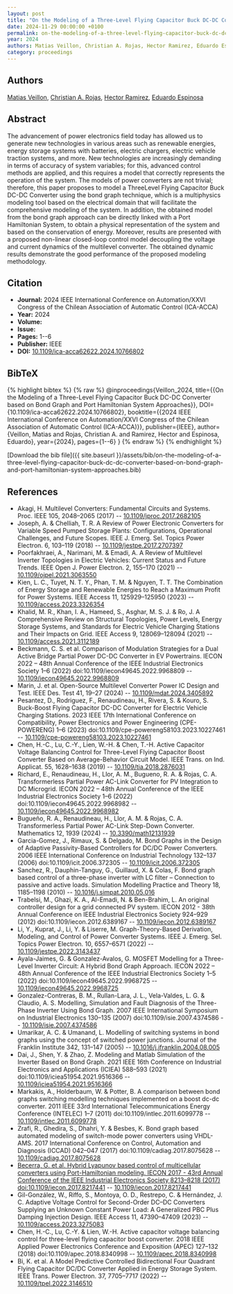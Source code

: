 ```yaml
---
layout: post
title: "On the Modeling of a Three-Level Flying Capacitor Buck DC-DC Converter based on Bond Graph and Port Hamiltonian System Approaches"
date: 2024-11-29 00:00:00 +0100
permalink: on-the-modeling-of-a-three-level-flying-capacitor-buck-dc-dc-converter-based-on-bond-graph-and-port-hamiltonian-system-approaches
year: 2024
authors: Matias Veillon, Christian A. Rojas, Hector Ramirez, Eduardo Espinosa
category: proceedings
---
```

 
## Authors
[Matias Veillon](authors/matias-veillon), [Christian A. Rojas](authors/christian-a-rojas), [Hector Ramirez](authors/hector-ramirez), [Eduardo Espinosa](authors/eduardo-espinosa)
 
## Abstract
The advancement of power electronics field today has allowed us to generate new technologies in various areas such as renewable energies, energy storage systems with batteries, electric chargers, electric vehicle traction systems, and more. New technologies are increasingly demanding in terms of accuracy of system variables; for this, advanced control methods are applied, and this requires a model that correctly represents the operation of the system. The models of power converters are not trivial; therefore, this paper proposes to model a ThreeLevel Flying Capacitor Buck DC-DC Converter using the bond graph technique, which is a multiphysics modeling tool based on the electrical domain that will facilitate the comprehensive modeling of the system. In addition, the obtained model from the bond graph approach can be directly linked with a Port Hamiltonian System, to obtain a physical representation of the system and based on the conservation of energy. Moreover, results are presented with a proposed non-linear closed-loop control model decoupling the voltage and current dynamics of the multilevel converter. The obtained dynamic results demonstrate the good performance of the proposed modeling methodology.
 
## Citation
- **Journal:** 2024 IEEE International Conference on Automation/XXVI Congress of the Chilean Association of Automatic Control (ICA-ACCA)
- **Year:** 2024
- **Volume:** 
- **Issue:** 
- **Pages:** 1--6
- **Publisher:** IEEE
- **DOI:** [10.1109/ica-acca62622.2024.10766802](https://doi.org/10.1109/ica-acca62622.2024.10766802)
 
## BibTeX
{% highlight bibtex %}
{% raw %}
@inproceedings{Veillon_2024,
  title={{On the Modeling of a Three-Level Flying Capacitor Buck DC-DC Converter based on Bond Graph and Port Hamiltonian System Approaches}},
  DOI={10.1109/ica-acca62622.2024.10766802},
  booktitle={{2024 IEEE International Conference on Automation/XXVI Congress of the Chilean Association of Automatic Control (ICA-ACCA)}},
  publisher={IEEE},
  author={Veillon, Matias and Rojas, Christian A. and Ramirez, Hector and Espinosa, Eduardo},
  year={2024},
  pages={1--6}
}
{% endraw %}
{% endhighlight %}
 
[Download the bib file]({{ site.baseurl }}/assets/bib/on-the-modeling-of-a-three-level-flying-capacitor-buck-dc-dc-converter-based-on-bond-graph-and-port-hamiltonian-system-approaches.bib)
 
## References
- Akagi, H. Multilevel Converters: Fundamental Circuits and Systems. Proc. IEEE 105, 2048–2065 (2017) -- [10.1109/jproc.2017.2682105](https://doi.org/10.1109/jproc.2017.2682105)
- Joseph, A. & Chelliah, T. R. A Review of Power Electronic Converters for Variable Speed Pumped Storage Plants: Configurations, Operational Challenges, and Future Scopes. IEEE J. Emerg. Sel. Topics Power Electron. 6, 103–119 (2018) -- [10.1109/jestpe.2017.2707397](https://doi.org/10.1109/jestpe.2017.2707397)
- Poorfakhraei, A., Narimani, M. & Emadi, A. A Review of Multilevel Inverter Topologies in Electric Vehicles: Current Status and Future Trends. IEEE Open J. Power Electron. 2, 155–170 (2021) -- [10.1109/ojpel.2021.3063550](https://doi.org/10.1109/ojpel.2021.3063550)
- Kien, L. C., Tuyet, N. T. Y., Phan, T. M. & Nguyen, T. T. The Combination of Energy Storage and Renewable Energies to Reach a Maximum Profit for Power Systems. IEEE Access 11, 125929–125950 (2023) -- [10.1109/access.2023.3326354](https://doi.org/10.1109/access.2023.3326354)
- Khalid, M. R., Khan, I. A., Hameed, S., Asghar, M. S. J. & Ro, J. A Comprehensive Review on Structural Topologies, Power Levels, Energy Storage Systems, and Standards for Electric Vehicle Charging Stations and Their Impacts on Grid. IEEE Access 9, 128069–128094 (2021) -- [10.1109/access.2021.3112189](https://doi.org/10.1109/access.2021.3112189)
- Beckmann, C. S. et al. Comparison of Modulation Strategies for a Dual Active Bridge Partial Power DC-DC Converter in EV Powertrains. IECON 2022 – 48th Annual Conference of the IEEE Industrial Electronics Society 1–6 (2022) doi:10.1109/iecon49645.2022.9968809 -- [10.1109/iecon49645.2022.9968809](https://doi.org/10.1109/iecon49645.2022.9968809)
- Marin, J. et al. Open-Source Multilevel Converter Power IC Design and Test. IEEE Des. Test 41, 19–27 (2024) -- [10.1109/mdat.2024.3405892](https://doi.org/10.1109/mdat.2024.3405892)
- Pesantez, D., Rodriguez, F., Renaudineau, H., Rivera, S. & Kouro, S. Buck-Boost Flying Capacitor DC-DC Converter for Electric Vehicle Charging Stations. 2023 IEEE 17th International Conference on Compatibility, Power Electronics and Power Engineering (CPE-POWERENG) 1–6 (2023) doi:10.1109/cpe-powereng58103.2023.10227461 -- [10.1109/cpe-powereng58103.2023.10227461](https://doi.org/10.1109/cpe-powereng58103.2023.10227461)
- Chen, H.-C., Lu, C.-Y., Lien, W.-H. & Chen, T.-H. Active Capacitor Voltage Balancing Control for Three-Level Flying Capacitor Boost Converter Based on Average-Behavior Circuit Model. IEEE Trans. on Ind. Applicat. 55, 1628–1638 (2019) -- [10.1109/tia.2018.2876031](https://doi.org/10.1109/tia.2018.2876031)
- Richard, E., Renaudineau, H., Llor, A. M., Bugueno, R. A. & Rojas, C. A. Transformerless Partial Power AC-Link Converter for PV Integration to DC Microgrid. IECON 2022 – 48th Annual Conference of the IEEE Industrial Electronics Society 1–6 (2022) doi:10.1109/iecon49645.2022.9968982 -- [10.1109/iecon49645.2022.9968982](https://doi.org/10.1109/iecon49645.2022.9968982)
- Bugueño, R. A., Renaudineau, H., Llor, A. M. & Rojas, C. A. Transformerless Partial Power AC-Link Step-Down Converter. Mathematics 12, 1939 (2024) -- [10.3390/math12131939](https://doi.org/10.3390/math12131939)
- Garcia-Gomez, J., Rimaux, S. & Delgado, M. Bond Graphs in the Design of Adaptive Passivity-Based Controllers for DC/DC Power Converters. 2006 IEEE International Conference on Industrial Technology 132–137 (2006) doi:10.1109/icit.2006.372305 -- [10.1109/icit.2006.372305](https://doi.org/10.1109/icit.2006.372305)
- Sanchez, R., Dauphin-Tanguy, G., Guillaud, X. & Colas, F. Bond graph based control of a three-phase inverter with LC filter – Connection to passive and active loads. Simulation Modelling Practice and Theory 18, 1185–1198 (2010) -- [10.1016/j.simpat.2010.05.016](https://doi.org/10.1016/j.simpat.2010.05.016)
- Trabelsi, M., Ghazi, K. A., Al-Emadi, N. & Ben-Brahim, L. An original controller design for a grid connected PV system. IECON 2012 - 38th Annual Conference on IEEE Industrial Electronics Society 924–929 (2012) doi:10.1109/iecon.2012.6389167 -- [10.1109/iecon.2012.6389167](https://doi.org/10.1109/iecon.2012.6389167)
- Li, Y., Kuprat, J., Li, Y. & Liserre, M. Graph-Theory-Based Derivation, Modeling, and Control of Power Converter Systems. IEEE J. Emerg. Sel. Topics Power Electron. 10, 6557–6571 (2022) -- [10.1109/jestpe.2022.3143437](https://doi.org/10.1109/jestpe.2022.3143437)
- Ayala-Jaimes, G. & Gonzalez-Avalos, G. MOSFET Modelling for a Three-Level Inverter Circuit: A Hybrid Bond Graph Approach. IECON 2022 – 48th Annual Conference of the IEEE Industrial Electronics Society 1–5 (2022) doi:10.1109/iecon49645.2022.9968725 -- [10.1109/iecon49645.2022.9968725](https://doi.org/10.1109/iecon49645.2022.9968725)
- Gonzalez-Contreras, B. M., Rullan-Lara, J. L., Vela-Valdes, L. G. & Claudio, A. S. Modelling, Simulation and Fault Diagnosis of the Three-Phase Inverter Using Bond Graph. 2007 IEEE International Symposium on Industrial Electronics 130–135 (2007) doi:10.1109/isie.2007.4374586 -- [10.1109/isie.2007.4374586](https://doi.org/10.1109/isie.2007.4374586)
- Umarikar, A. C. & Umanand, L. Modelling of switching systems in bond graphs using the concept of switched power junctions. Journal of the Franklin Institute 342, 131–147 (2005) -- [10.1016/j.jfranklin.2004.08.005](https://doi.org/10.1016/j.jfranklin.2004.08.005)
- Dai, J., Shen, Y. & Zhao, Z. Modeling and Matlab Simulation of the Inverter Based on Bond Graph. 2021 IEEE 16th Conference on Industrial Electronics and Applications (ICIEA) 588–593 (2021) doi:10.1109/iciea51954.2021.9516366 -- [10.1109/iciea51954.2021.9516366](https://doi.org/10.1109/iciea51954.2021.9516366)
- Markakis, A., Holderbaum, W. & Potter, B. A comparison between bond graphs switching modelling techniques implemented on a boost dc-dc converter. 2011 IEEE 33rd International Telecommunications Energy Conference (INTELEC) 1–7 (2011) doi:10.1109/intlec.2011.6099778 -- [10.1109/intlec.2011.6099778](https://doi.org/10.1109/intlec.2011.6099778)
- Zrafi, R., Ghedira, S., Dhahri, Y. & Besbes, K. Bond graph based automated modeling of switch-mode power converters using VHDL-AMS. 2017 International Conference on Control, Automation and Diagnosis (ICCAD) 042–047 (2017) doi:10.1109/cadiag.2017.8075628 -- [10.1109/cadiag.2017.8075628](https://doi.org/10.1109/cadiag.2017.8075628)
- [Becerra, G. et al. Hybrid Lyapunov based control of multicellular converters using Port-Hamiltonian modeling. IECON 2017 - 43rd Annual Conference of the IEEE Industrial Electronics Society 8213–8218 (2017) doi:10.1109/iecon.2017.8217441](hybrid-lyapunov-based-control-of-multicellular-converters-using-port-hamiltonian-modeling) -- [10.1109/iecon.2017.8217441](https://doi.org/10.1109/iecon.2017.8217441)
- Gil-González, W., Riffo, S., Montoya, O. D., Restrepo, C. & Hernández, J. C. Adaptive Voltage Control for Second-Order DC–DC Converters Supplying an Unknown Constant Power Load: A Generalized PBC Plus Damping Injection Design. IEEE Access 11, 47390–47409 (2023) -- [10.1109/access.2023.3275083](https://doi.org/10.1109/access.2023.3275083)
- Chen, H.-C., Lu, C.-Y. & Lien, W.-H. Active capacitor voltage balancing control for three-level flying capacitor boost converter. 2018 IEEE Applied Power Electronics Conference and Exposition (APEC) 127–132 (2018) doi:10.1109/apec.2018.8340998 -- [10.1109/apec.2018.8340998](https://doi.org/10.1109/apec.2018.8340998)
- Bi, K. et al. A Model Predictive Controlled Bidirectional Four Quadrant Flying Capacitor DC/DC Converter Applied in Energy Storage System. IEEE Trans. Power Electron. 37, 7705–7717 (2022) -- [10.1109/tpel.2022.3146510](https://doi.org/10.1109/tpel.2022.3146510)

